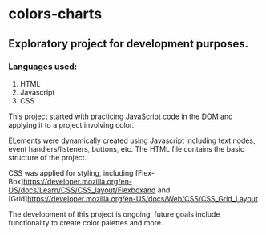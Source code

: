 # colors-charts
## Exploratory project for development purposes.

### Languages used:
1. HTML 
2. Javascript
3. CSS


This project started with practicing [JavaScript](https://developer.mozilla.org/en-US/docs/Web/JavaScript) code in the [DOM](https://developer.mozilla.org/en-US/docs/Web/API/Document_Object_Model) and applying it to a project involving color.

ELements were dynamically created using Javascript including text nodes, event handlers/listeners, buttons, etc. The HTML file contains the basic structure of the project. 

CSS was applied for styling, including [Flex-Box]https://developer.mozilla.org/en-US/docs/Learn/CSS/CSS_layout/Flexboxand and  [Grid]https://developer.mozilla.org/en-US/docs/Web/CSS/CSS_Grid_Layout
  
  

The development of this project is ongoing, future goals include functionality to create color palettes and more.




